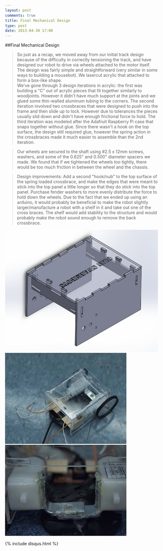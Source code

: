 ```yaml
---
layout: post
comments: true
title: Final Mechanical Design
type: post
date: 2013-04-30 17:00
---
```


##Final Mechanical Design

>So just as a recap, we moved away from our initial track design because of the difficulty in correctly tensioning the track, and have designed our robot to drive via wheels attached to the motor itself.
>The design was fairly simple and straightforward (very similar in some ways to building a mousebot).  We lasercut acrylic that attached to form a box-like shape.  
>We've gone through 3 design iterations in acrylic: the first was building a "C" out of acrylic pieces that fit together similarly to woodjoints. However it didn't have much support at the joints and we glued some thin-walled aluminum tubing to the corners.
>The second iteration involved two crossbraces that were designed to push into the frame and then slide up to lock. However due to tolerances the pieces usually slid down and didn't have enough frictional force to hold.
>The third iteration was modeled after the Adafruit Raspberry Pi case that snaps together without glue. Since there wasn't a hook on the top surface, the design still required glue, however the spring action in the crossbraces made it much easier to assemble than the 2nd iteration.

>Our wheels are secured to the shaft using #2.5 x 12mm screws, washers, and some of the 0.625" and 0.500" diameter spacers we made.  We found that if we tightened the wheels too tightly, there would be too much friction in between the wheel and the chassis.

>Design improvements: Add a second "hook/nub" to the top surface of the spring loaded crossbrace, and make the edges that were meant to stick into the top panel a little longer so that they do stick into the top panel.
>Purchase fender washers to more evenly distribute the force to hold down the wheels.
>Due to the fact that we ended up using an arduino, it would probably be beneficial to make the robot slightly larger/manufacture a robot with a shelf in it and take out one of the cross braces.  The shelf would add stability to the structure and would probably make the robot sound enough to remove the back crossbrace.

<div class="left container"><img class="postImage" src="/img/latestCAD.JPG" alt="Figure 1. CAD of final chassis (rev 4)" /></div>
<div class="center container"><img class="postImage" src="/img/assembledrobot.JPG" alt="Figure 4. Robot, assembled!" /></div>
<div class="right container"><img class="postImage" src="/img/P5011442.JPG" alt="Figure 2. Battery mount = hot glued L brackets to backs of motors" /></div>



{% include disqus.html %}

